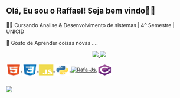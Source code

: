 
##  Olá, Eu sou o Raffael! Seja bem vindo🐱‍👤

👨‍💻 Cursando Analise & Desenvolvimento de sistemas | 4º Semestre | UNICID

🎈  Gosto de Aprender coisas novas ....

<div align = "center">
  <a href="https://github.com/RaffaelPiresM">
  <img height = "180em" src = "https://github-readme-stats.vercel.app/api?username=RaffaelPiresM&show_icons=true&theme=dark&include_all_commits=true&count_private=true" />
  <img height = "180em" src = "https://github-readme-stats.vercel.app/api/top-langs/?username=RaffaelPiresM&layout=compact&langs_count=7&theme=dark" />
</div>

<div style = "display: inline_block"> <br>
  <img align = "center" alt = "Rafa-HTML" height = "30" width = "40" src = "https://raw.githubusercontent.com/devicons/devicon/master/icons/html5/html5-original.svg ">
  <img align = "center" alt = "Rafa-CSS" height = "30" width = "40" src = "https://raw.githubusercontent.com/devicons/devicon/master/icons/css3/css3-original.svg ">
  <img align = "center" alt = "Rafa-Js" height = "30" width = "40" src = "https://raw.githubusercontent.com/devicons/devicon/master/icons/javascript/javascript-plain.svg ">
  <img align = "center" alt = "Rafa-Python" height = "30" width = "40" src = "https://raw.githubusercontent.com/devicons/devicon/master/icons/python/python-original.svg ">
  <img align = "center" alt = "Rafa-Js" height = "40" width = "40" src = "https://cdn.jsdelivr.net/gh/devicons/devicon/icons/php/php-original.svg"/>
  <img align = "center" alt = "Rafa-Csharp" height = "30" width = "40" src = "https://raw.githubusercontent.com/devicons/devicon/master/icons/csharp/csharp-original.svg ">
</div>

  ##

<div> 
<a href="https:https://www.linkedin.com/in/rafael-pires-106387156/"target="_blank"> <img src="https://img.shields.io/badge/-LinkedIn-%230077B5?Style=for-the-badge&logo=linkedin&logoColor=white"target="_blank"> </a> 
  </div>
  
  
